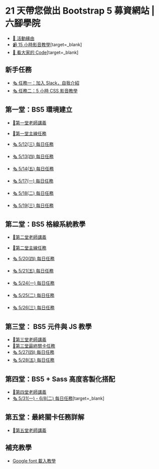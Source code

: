 # 21 天帶您做出 Bootstrap 5 募資網站 | 六腳學院

 - [🌟 活動緣由](/NdGKchTeRBqbkTMiQ2HSmw)
 - [📹 15 小時影音教學](https://www.youtube.com/playlist?list=PLYrA-SsMvTPOX9oF6ld9RGwWlo7PceI_P)[target=_blank]
 - [👑 看大家的 Code](https://hackmd.io/@YmcMgo-NSKOqgTGAjl_5tg/HkOeaJIcO/%2F10fOwZuYQ_uCyWlUNFuk_g)[target=_blank]


新手任務
---
 - [🗞 任務一：加入 Slack，自我介紹](/FrEW_ZUpRSiHeojfIwiL8w)
 - [🗞 任務二：5 小時 CSS 影音教學](/gb6aV45KS0W5kmULTdet6Q)

第一堂：BS5 環境建立
---
- [🏅第一堂老師講義](/d1y3F7nUTlmb8FRkTAVsbQ)
- [🏅第一堂主線任務](/WNTAbnjwRXGuJCJLFW8ZLQ)

- [🗞 5/12(三) 每日任務](/TTQlvrExSgKMJbHrt9eR5A)
- [🗞 5/13(四) 每日任務](/VMt3YfEmT2mEk-sAMWMwLg)
- [🗞 5/14(五) 每日任務](/9WhJeAmCSf-coOYgglpBWg)
- [🗞 5/17(一) 每日任務](/pnwYEqABTVuydQd8ddNcvg)
- [🗞 5/18(二) 每日任務](/HwbTVOM3QXiPdSXz7s8aIA)
- [🗞 5/19(三) 每日任務](/AjYSbfTyTvWtAXsH6TH8RQ)

第二堂：BS5 格線系統教學
---
- [🏅第二堂老師講義](/vSsfp1afRh-FBILRJtYt0Q)
- [🏅第二堂主線任務](https://hackmd.io/oBNSob3fQCieEpal7Ck-wQ?view)

- [🗞 5/20(四) 每日任務](https://hackmd.io/HQYd32dQRqeg1-MUXJxwsQ)
- [🗞 5/21(五) 每日任務](https://hackmd.io/dqQR529XTceagjyHs91iZA)
- [🗞 5/24(一) 每日任務](https://hackmd.io/7DjdRrK1TtW8pjQQvkcy-Q)
- [🗞 5/25(二) 每日任務](https://hackmd.io/r09xv-hSTMKM1ilaqlNMOQ?view)
- [🗞 5/26(三) 每日任務](/abj9pHlfQPKSwgS-tc12_g)


第三堂： BS5 元件與 JS 教學
---
- [🏅第三堂老師講義](/cwKx6XSMSgGElDL6AFCoNA)
- [🏅第三堂最終關卡任務](/AdvCxC97TiuilugbOrvuaQ)
- [🗞 5/27(四) 每日任務](https://hackmd.io/@WangShuan/rkmyTmttO)
- [🗞 5/28(五) 每日任務](https://hackmd.io/@WangShuan/r1seBIYKu)

第四堂：BS5 + Sass 高度客製化搭配
---
- [🏅第四堂老師講義](/S-BQb5beQ4iNbJAIQfj4_w)
- [🗞 5/31(一) - 6/8(二) 每日任務](/@WangShuan/S1UOQEpFd)[target=_blank]

第五堂：最終關卡任務詳解
---
- [🏅第五堂老師講義](/XJodWdPwRN6PxLmkUEIvxA)

補充教學
---

- [Google font 載入教學](/bvLKze7nRU6kOa2jZxXDIg)
